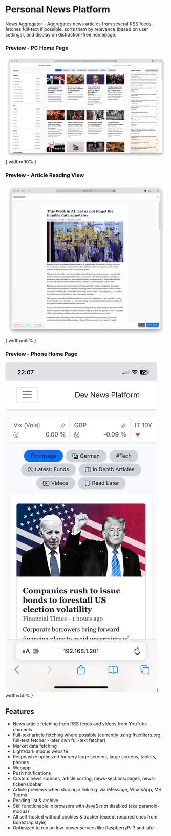 # Personal News Platform

News Aggregator - Aggregates news articles from several RSS feeds, fetches full-text if possible, sorts them by relevance (based on user settings), and display on distraction-free homepage.

### Preview - PC Home Page
![PC Home Page](imgs/home_pc.png){ width=90% }<br>
### Preview - Article Reading View
![Article Reading View](imgs/article.png){ width=65% }
### Preview - Phone Home Page
![Phone Home Page](imgs/home_phone.jpeg){ width=50% }<br>

## Features
-  News article fetching from RSS feeds and videos from YouTube channels
-  Full-text article fetching where possible (currently using fivefilters.org full-text fetcher - later own full-text fetcher)
-  Market data fetching
-  Light/dark modus website
-  Responsive optimized for very large screens, large screens, tablets, phones
-  Webapp
-  Push notifications
-  Custom news sources, article sorting, news-sections/pages, news-ticker/sidebar
-  Article previews when sharing a link e.g. via iMessage, WhatsApp, MS Teams
-  Reading list & archive
-  Still functionable in browsers with JavaScript disabled (aka paranoid-modus)
-  All self-hosted without cookies & tracker (except required ones from Bootstrap style)
-  Optimized to run on low-power servers like RaspberryPi 3 and later
